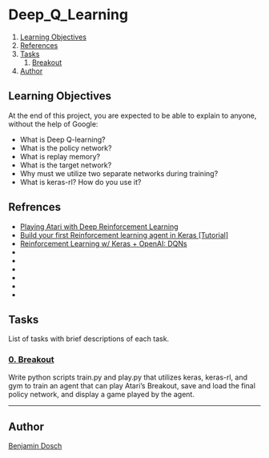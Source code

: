 # Deep_Q_Learning

1. [Learning Objectives](#learning-objectives)
2. [References](#references)
3. [Tasks](#tasks)
	1. [Breakout](#0-breakout)
4. [Author](#author)

## Learning Objectives
At the end of this project, you are expected to be able to explain to anyone, without the help of Google:

* What is Deep Q-learning?
* What is the policy network?
* What is replay memory?
* What is the target network?
* Why must we utilize two separate networks during training?
* What is keras-rl? How do you use it?

## Refrences

* [Playing Atari with Deep Reinforcement Learning](https://arxiv.org/abs/1312.5602 "Playing Atari with Deep Reinforcement Learning")
* [Build your first Reinforcement learning agent in Keras [Tutorial]](https://hub.packtpub.com/build-reinforcement-learning-agent-in-keras-tutorial/ "Build your first Reinforcement learning agent in Keras [Tutorial]")
* [Reinforcement Learning w/ Keras + OpenAI: DQNs](https://towardsdatascience.com/reinforcement-learning-w-keras-openai-dqns-1eed3a5338c "Reinforcement Learning w/ Keras + OpenAI: DQNs")
* []( "")
* []( "")
* []( "")
* []( "")
* []( "")
* []( "")

## Tasks
List of tasks with brief descriptions of each task.

### [0. Breakout](https://github.com/BenDoschGit/holbertonschool-machine_learning/blob/main/reinforcement_learning/0x01-deep_q_learning "0. Breakout")

Write python scripts train.py and play.py that utilizes keras, keras-rl, and gym to train an agent that can play Atari’s Breakout, save and load the final policy network, and display a game played by the agent.

---

## Author

[Benjamin Dosch](https://github.com/BenDoschGit)
